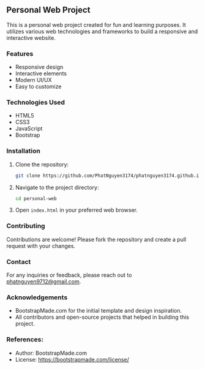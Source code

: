 ## Personal Web Project

This is a personal web project created for fun and learning purposes. It utilizes various web technologies and frameworks to build a responsive and interactive website.

### Features

- Responsive design
- Interactive elements
- Modern UI/UX
- Easy to customize

### Technologies Used

- HTML5
- CSS3
- JavaScript
- Bootstrap

### Installation

1. Clone the repository:
    ```bash
    git clone https://github.com/PhatNguyen3174/phatnguyen3174.github.io.git
    ```
2. Navigate to the project directory:
    ```bash
    cd personal-web
    ```
3. Open `index.html` in your preferred web browser.

### Contributing

Contributions are welcome! Please fork the repository and create a pull request with your changes.

### Contact

For any inquiries or feedback, please reach out to [phatnguyen9712@gmail.com](phatnguyen9712@gmail.com).

### Acknowledgements

- BootstrapMade.com for the initial template and design inspiration.
- All contributors and open-source projects that helped in building this project.
### References:
- Author: BootstrapMade.com
- License: https://bootstrapmade.com/license/